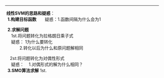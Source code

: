___
  **线性SVM的思路和疑惑**：   
   __1.构建目标函数__      
      疑惑：1.函数间隔为什么会为1  
      
   __2.求解问题__   
      1st.将问题转化为拉格朗日乘子式  
      疑惑：    1为什么要转化    
                2.转化以后为什么和原问题解相同      
              
      2st:将问题转化为对偶性形式  
      疑惑：    1.对偶形式的解为什么相同？  
   __3.SMO算法求解__
      1st.
       
      
       
  
